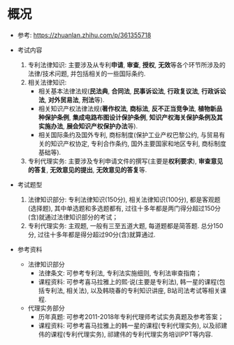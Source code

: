 # 概况
* 参考: https://zhuanlan.zhihu.com/p/361355718
* 考试内容
    1. 专利法律知识: 主要涉及从专利**申请**, **审查**, **授权**, **无效**等各个环节所涉及的法律/技术问题, 并包括相关的一些国际条约. 
    2. 相关法律知识: 
        * 相关基本法律法规(**民法典**, **合同法**, **民事诉讼法**, **行政复议法**, **行政诉讼法**, **对外贸易法**, **刑法**等). 
        * 相关知识产权法律法规(**著作权法**, **商标法**, **反不正当竞争法**, **植物新品种保护条例**, **集成电路布图设计保护条例**, **知识产权海关保护条例及其实施办法**, **展会知识产权保护办法**等). 
        * 相关国际条约及国外专利, 商标制度(保护工业产权巴黎公约, 与贸易有关的知识产权协定, 专利合作条约, 国外主要国家和地区专利, 商标制度基础等). 
    3. 专利代理实务: 主要涉及专利申请文件的撰写(主要是**权利要求**), **审查意见的答复**, **无效意见的提出**, **无效意见的答复**等. 

* 考试题型
    1. 法律知识部分: 专利法律知识(150分), 相关法律知识(100分), 都是客观题(选择题), 其中单选题和多选题都有, 过往十多年都是两门得分超过150分(含)就通过法律知识部分的考试；
    2. 专利代理实务: 主观题, 一般有三至五道大题, 每道题都是简答题. 总分150分, 过往十多年都是得分超过90分(含)就算通过. 

* 参考资料
    * 法律知识部分
        * 法律条文: 可参考专利法, 专利法实施细则, 专利法审查指南；
        * 课程资料: 可参考喜马拉雅上的熙·说(主要是专利法), 韩一星的课程(包括专利法, 相关法), 以及韩晓春的专利知识讲座, B站司法考试等相关课程. 
    * 代理实务部分
        * 历年真题: 可参考2011-2018年专利代理师考试实务真题及参考答案；
        * 课程资料: 可参考喜马拉雅上的韩一星的课程(专利代理实务), 以及祁建伟的课程(专利代理实务), 祁建伟的专利代理实务培训PPT等内容. 
